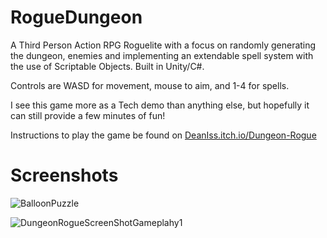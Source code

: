 # RogueDungeon
A Third Person Action RPG Roguelite with a focus on randomly generating the dungeon, enemies and implementing an extendable spell system with the use of Scriptable Objects. Built in Unity/C#.


Controls are WASD for movement, mouse to aim, and 1-4 for spells.


I see this game more as a Tech demo than anything else, but hopefully it can still provide a few minutes of fun!

Instructions to play the game be found on [DeanIss.itch.io/Dungeon-Rogue](https://deaniss.itch.io/dungeon-rogue)

# Screenshots

![BalloonPuzzle](https://user-images.githubusercontent.com/5103412/168877033-1778ef67-7a89-4dc2-b090-945ca5da88c9.png)

![DungeonRogueScreenShotGameplahy1](https://user-images.githubusercontent.com/5103412/168877052-403c4b87-f054-4acc-bcdf-fc49b67ecb10.png)
